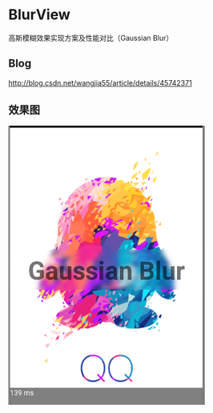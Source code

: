 # BlurView
高斯模糊效果实现方案及性能对比（Gaussian Blur）

## Blog
http://blog.csdn.net/wangjia55/article/details/45742371

## 效果图
![icon](https://github.com/wangjia55/BlurView/blob/master/screen_1.png)
